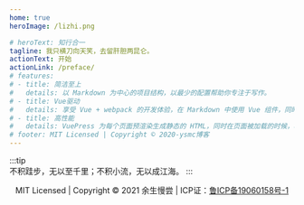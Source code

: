 ```yaml
---
home: true
heroImage: /lizhi.png

# heroText: 知行合一
tagline: 我只横刀向天笑，去留肝胆两昆仑。
actionText: 开始
actionLink: /preface/
# features:
# - title: 简洁至上
#   details: 以 Markdown 为中心的项目结构，以最少的配置帮助你专注于写作。
# - title: Vue驱动
#   details: 享受 Vue + webpack 的开发体验，在 Markdown 中使用 Vue 组件，同时可以使用 Vue 来开发自定义主题。
# - title: 高性能
#   details: VuePress 为每个页面预渲染生成静态的 HTML，同时在页面被加载的时候，将作为 SPA 运行。
# footer: MIT Licensed | Copyright © 2020-ysmc博客
---
```


:::tip  
  不积跬步，无以至千里；不积小流，无以成江海。
:::
<!-- [![Build Status](https://travis-ci.com/ysmc-slg/ysmcBlog.svg?branch=main)](https://travis-ci.com/ysmc-slg/ysmcBlog)
[![GitHub issues](https://img.shields.io/github/issues/ysmc-slg/ysmcBlog)](https://github.com/ysmc-slg/ysmcBlog/issues)
[![GitHub stars](https://img.shields.io/github/stars/ysmc-slg/ysmcBlog)](https://github.com/ysmc-slg/ysmcBlog/stargazers) -->



<p style="text-align:center;">MIT Licensed | Copyright © 2021 余生慢尝 | ICP证：<a href="http://beian.miit.gov.cn/" target="_blank" rel="noopener noreferrer">鲁ICP备19060158号-1</a></p>
